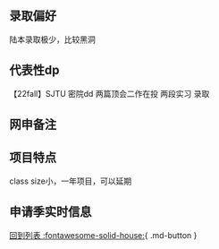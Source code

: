 ## 录取偏好
陆本录取极少，比较黑洞
## 代表性dp
【22fall】SJTU 密院dd 两篇顶会二作在投 两段实习 录取
## 网申备注

## 项目特点
class size小，一年项目，可以延期
## 申请季实时信息

[回到列表 :fontawesome-solid-house:](选校梯度.md){ .md-button }
